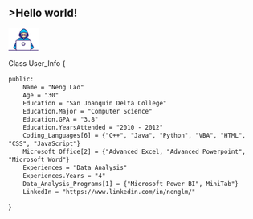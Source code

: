## >Hello world! 
<img src="https://raw.githubusercontent.com/hussainsam/hussainsam/main/images/dev.gif" width="60px">

Class User_Info
{

    public:
        Name = "Neng Lao"
        Age = "30"
        Education = "San Joanquin Delta College"
        Education.Major = "Computer Science"
        Education.GPA = "3.8"
        Education.YearsAttended = "2010 - 2012"
        Coding_Languages[6] = {"C++", "Java", "Python", "VBA", "HTML", "CSS", "JavaScript"}
        Microsoft_Office[2] = {"Advanced Excel, "Advanced Powerpoint", "Microsoft Word"}
        Experiences = "Data Analysis"
        Experiences.Years = "4"
        Data_Analysis_Programs[1] = {"Microsoft Power BI", MiniTab"}
        LinkedIn = "https://www.linkedin.com/in/nenglm/"
}

